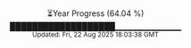 <p align="center">
⏳Year Progress (64.04 %)<br>
███████████████████▁▁▁▁▁▁▁▁▁▁▁ <br>
<sub>Updated: Fri, 22 Aug 2025 18:03:38 GMT</sub>
</p>

